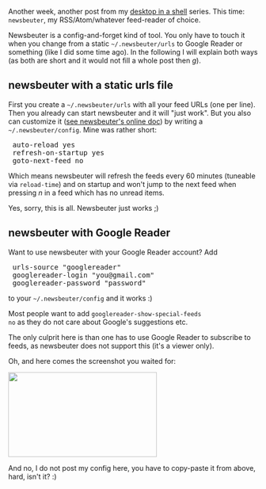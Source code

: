<html><body><p>Another week, another post from my <a href="https://www.die-welt.net/2011/02/desktop-in-a-shell/">desktop in a shell</a> series. This time: <code>newsbeuter</code>, my RSS/Atom/whatever feed-reader of choice.

Newsbeuter is a config-and-forget kind of tool. You only have to touch it when you change from a static <code>~/.newsbeuter/urls</code> to Google Reader or something (like I did some time ago). In the following I will explain both ways (as both are short and it would not fill a whole post then *g*).

</p><h2>newsbeuter with a static urls file</h2>
First you create a <code>~/.newsbeuter/urls</code> with all your feed URLs (one per line). Then you already can start newsbeuter and it will "just work". But you also can customize it (<a href="http://newsbeuter.org/doc/newsbeuter.html#id462991">see newsbeuter's online doc</a>) by writing a <code>~/.newsbeuter/config</code>. Mine was rather short:

<pre> auto-reload yes
 refresh-on-startup yes
 goto-next-feed no</pre>

Which means newsbeuter will refresh the feeds every 60 minutes (tuneable via <code>reload-time</code>) and on startup and won't jump to the next feed when pressing <i>n</i> in a feed which has no unread items.

Yes, sorry, this is all. Newsbeuter just works ;)

<h2>newsbeuter with Google Reader</h2>
Want to use newsbeuter with your Google Reader account? Add

<pre> urls-source "googlereader"
 googlereader-login "you@gmail.com"
 googlereader-password "password"</pre>

to your <code>~/.newsbeuter/config</code> and it works :)

Most people want to add <code>googlereader-show-special-feeds no</code> as they do not care about Google's suggestions etc.

The only culprit here is than one has to use Google Reader to subscribe to feeds, as newsbeuter does not support this (it's a viewer only).

Oh, and here comes the screenshot you waited for:

<a class="image-reference" href="/wp-content/uploads/2011/03/newsbeuter.png"><img src="/wp-content/uploads/2011/03/newsbeuter-300x171.png" alt="" title="newsbeuter" width="300" height="171" class="alignnone size-medium wp-image-874"></a>

And no, I do not post my config here, you have to copy-paste it from above, hard, isn't it? :)</body></html>
